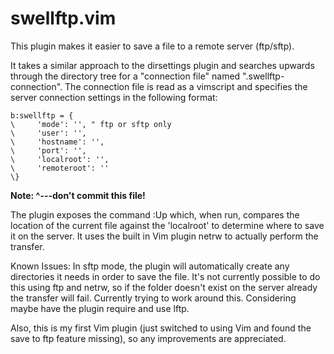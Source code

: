 swellftp.vim
==============

This plugin makes it easier to save a file to a remote server (ftp/sftp).

It takes a similar approach to the dirsettings plugin and searches upwards through the directory tree
for a "connection file" named ".swellftp-connection". The connection file is read as a vimscript and 
specifies the server connection settings in the following format:

    b:swellftp = {
    \     'mode': '', " ftp or sftp only
    \     'user': '',
    \     'hostname': '',
    \     'port': '',
    \     'localroot': '',
    \     'remoteroot': '' 
    \}
__Note: ^---don't commit this file!__

The plugin exposes the command :Up which, when run, compares the location of the current file against
the 'localroot' to determine where to save it on the server. It uses the built in Vim plugin netrw to
actually perform the transfer.

Known Issues:
In sftp mode, the plugin will automatically create any directories it needs in order to save the file. It's not
currently possible to do this using ftp and netrw, so if the folder doesn't exist on the server already the
transfer will fail. Currently trying to work around this. Considering maybe have the plugin require and use lftp.

Also, this is my first Vim plugin (just switched to using Vim and found the save to ftp feature missing), so any
improvements are appreciated.
